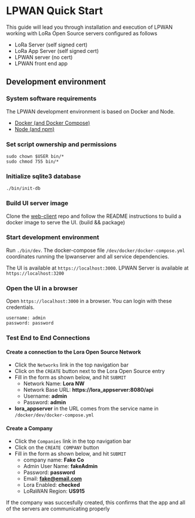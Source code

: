 # LPWAN Quick Start

This guide will lead you through installation and execution of LPWAN
working with LoRa Open Source servers configured as follows

* LoRa Server (self signed cert)
* LoRa App Server (self signed cert)
* LPWAN server (no cert)
* LPWAN front end app

## Development environment

### System software requirements

The LPWAN development environment is based on Docker and Node.

- [Docker (and Docker Compose)](https://docs.docker.com)
- [Node (and npm)](https://nodejs.org)

### Set script ownership and permissions

```
sudo chown $USER bin/*
sudo chmod 755 bin/*
```

### Initialize sqlite3 database

`./bin/init-db`

### Build UI server image

Clone the [web-client](https://github.com/cablelabs/lpwanserver-web-client) repo
and follow the README instructions to build a docker image to serve the UI. (build && package)

### Start development environment

Run `./bin/dev`.
The docker-compose file `/dev/docker/docker-compose.yml` coordinates running the lpwanserver
and all service dependencies.

The UI is available at `https://localhost:3000`.
LPWAN Server is available at `https://localhost:3200`

### Open the UI in a browser

Open `https://localhost:3000` in a browser.  You can login with these credentials.

```
username: admin
password: password
```

### Test End to End Connections

#### Create a connection to the Lora Open Source Network
* Click the `Networks` link in the top navigation bar
* Click on the `CREATE` button next to the Lora Open Source entry
* Fill in the form as shown below, and hit `SUBMIT`
  - Network Name: **Lora NW**
  - Network Base URL: **https://lora_appserver:8080/api**
  - Username: **admin**
  - Password: **admin**
* **lora_appserver** in the URL comes from the service name in `/docker/dev/docker-compose.yml`

#### Create a Company
* Click the `Companies` link in the top navigation bar
* Click on the `CREATE COMPANY` button
* Fill in the form as shown below, and hit `SUBMIT`
  - company name: **Fake Co**
  - Admin User Name: **fakeAdmin**
  - Password: **password**
  - Email: **fake@email.com**
  - Lora Enabled: **checked**
  - LoRaWAN Region: **US915**

If the company was succesfully created, this confirms that the app and all of the servers are communicating properly
